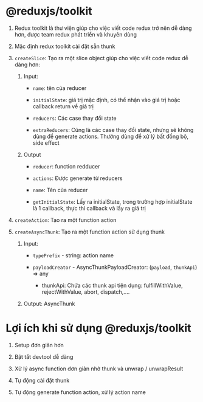 # @reduxjs/toolkit

1. Redux toolkit là thư viện giúp cho việc viết code redux trở nên dễ dàng hơn, được team redux phát triển và khuyên dùng

2. Mặc định redux toolkit cài đặt sẵn thunk

3. `createSlice`: Tạo ra một slice object giúp cho việc viết code redux dễ dàng hơn:

    1. Input:

        - `name`: tên của reducer

        - `initialState`: giá trị mặc định, có thể nhận vào giá trị hoặc callback return về giá trị

        - `reducers`: Các case thay đổi state

        - `extraReducers`: Cũng là các case thay đổi state, nhưng sẽ không dùng để generate actions. Thường dùng để xử lý bất đồng bộ, side effect

    2. Output

        - `reducer`: function redducer

        - `actions`: Được generate từ reducers
        
        - `name`: Tên của reducer

        - `getInitialState`: Lấy ra initialState, trong trường hợp initialState là 1 callback, thực thi callback và lấy ra giá trị



4. `createAction`: Tạo ra một function action

5. `createAsyncThunk`: Tạo ra một function action sử dụng thunk

    1. Input:

        - `typePrefix` - string: action name

        - `payloadCreator` - AsyncThunkPayloadCreator: (`payload`, `thunkApi`) => any

            - thunkApi: Chứa các thunk api tiện dụng: fulfillWithValue, rejectWithValue, abort, dispatch,....

    2. Output: AsyncThunk





# Lợi ích khi sử dụng @reduxjs/toolkit

1. Setup đơn giản hơn

2. Bật tắt devtool dễ dàng

3. Xử lý async function đơn giản nhờ thunk và unwrap / unwrapResult

4. Tự động cài đặt thunk

5. Tự động generate function action, xử lý action name